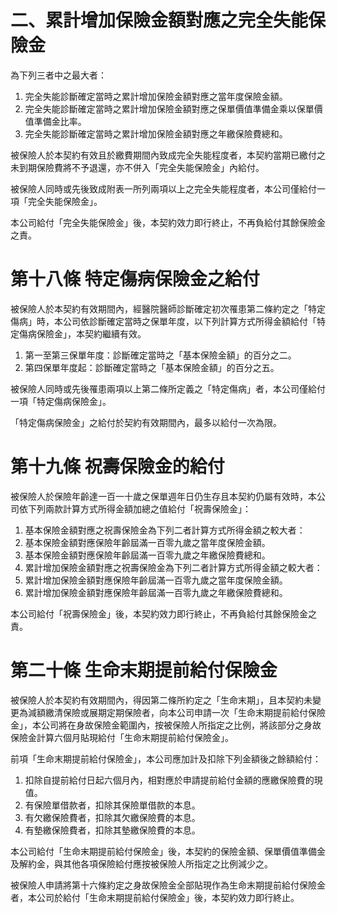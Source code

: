 # 二、累計增加保險金額對應之完全失能保險金

為下列三者中之最大者：

1. 完全失能診斷確定當時之累計增加保險金額對應之當年度保險金額。
2. 完全失能診斷確定當時之累計增加保險金額對應之保單價值準備金乘以保單價值準備金比率。
3. 完全失能診斷確定當時之累計增加保險金額對應之年繳保險費總和。

被保險人於本契約有效且於繳費期間內致成完全失能程度者，本契約當期已繳付之未到期保險費將不予退還，亦不併入「完全失能保險金」內給付。

被保險人同時或先後致成附表一所列兩項以上之完全失能程度者，本公司僅給付一項「完全失能保險金」。

本公司給付「完全失能保險金」後，本契約效力即行終止，不再負給付其餘保險金之責。

# 第十八條 特定傷病保險金之給付

被保險人於本契約有效期間內，經醫院醫師診斷確定初次罹患第二條約定之「特定傷病」時，本公司依診斷確定當時之保單年度，以下列計算方式所得金額給付「特定傷病保險金」，本契約繼續有效。

1. 第一至第三保單年度：診斷確定當時之「基本保險金額」的百分之二。
2. 第四保單年度起：診斷確定當時之「基本保險金額」的百分之五。

被保險人同時或先後罹患兩項以上第二條所定義之「特定傷病」者，本公司僅給付一項「特定傷病保險金」。

「特定傷病保險金」之給付於契約有效期間內，最多以給付一次為限。

# 第十九條 祝壽保險金的給付

被保險人於保險年齡達一百一十歲之保單週年日仍生存且本契約仍屬有效時，本公司依下列兩款計算方式所得金額加總之值給付「祝壽保險金」：

1. 基本保險金額對應之祝壽保險金為下列二者計算方式所得金額之較大者：
1. 基本保險金額對應保險年齡屆滿一百零九歲之當年度保險金額。
2. 基本保險金額對應保險年齡屆滿一百零九歲之年繳保險費總和。
2. 累計增加保險金額對應之祝壽保險金為下列二者計算方式所得金額之較大者：
1. 累計增加保險金額對應保險年齡屆滿一百零九歲之當年度保險金額。
2. 累計增加保險金額對應保險年齡屆滿一百零九歲之年繳保險費總和。

本公司給付「祝壽保險金」後，本契約效力即行終止，不再負給付其餘保險金之責。

# 第二十條 生命末期提前給付保險金

被保險人於本契約有效期間內，得因第二條所約定之「生命末期」，且本契約未變更為減額繳清保險或展期定期保險者，向本公司申請一次「生命末期提前給付保險金」，本公司將在身故保險金範圍內，按被保險人所指定之比例，將該部分之身故保險金計算六個月貼現給付「生命末期提前給付保險金」。

前項「生命末期提前給付保險金」，本公司應加計及扣除下列金額後之餘額給付：

1. 扣除自提前給付日起六個月內，相對應於申請提前給付金額的應繳保險費的現值。
2. 有保險單借款者，扣除其保險單借款的本息。
3. 有欠繳保險費者，扣除其欠繳保險費的本息。
4. 有墊繳保險費者，扣除其墊繳保險費的本息。

本公司給付「生命末期提前給付保險金」後，本契約的保險金額、保單價值準備金及解約金，與其他各項保險給付應按被保險人所指定之比例減少之。

被保險人申請將第十六條約定之身故保險金全部貼現作為生命末期提前給付保險金者，本公司於給付「生命末期提前給付保險金」後，本契約效力即行終止。